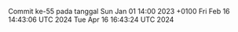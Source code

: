 Commit ke-55 pada tanggal Sun Jan 01 14:00 2023 +0100
Fri Feb 16 14:43:06 UTC 2024
Tue Apr 16 16:43:24 UTC 2024
